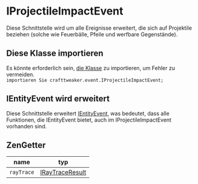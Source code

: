 # IProjectileImpactEvent

Diese Schnittstelle wird um alle Ereignisse erweitert, die sich auf Projektile beziehen (solche wie Feuerbälle, Pfeile und werfbare Gegenstände).

## Diese Klasse importieren
Es könnte erforderlich sein, [die Klasse](/AdvancedFunctions/Import/) zu importieren, um Fehler zu vermeiden.  
`importieren Sie crafttweaker.event.IProjectileImpactEvent;`

## IEntityEvent wird erweitert
Diese Schnittstelle erweitert [IEntityEvent](/Vanilla/Events/Events/IEntityEvent/), was bedeutet, dass alle Funktionen, die IEntityEvent bietet, auch im IProjectileImpactEvent vorhanden sind.

## ZenGetter

| name       | typ                                                |
| ---------- | -------------------------------------------------- |
| `rayTrace` | [IRayTraceResult](/Vanilla/World/IRayTraceResult/) |
